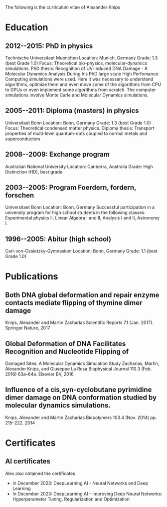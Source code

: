 The following is the curriculum vitae of Alexander Knips

# Education
## 2012--2015: PhD in physics
Technische Universitaet Muenchen
Location: Munich, Germany
Grade: 1.3 (best Grade 1.0)
Focus: Theoretical bio-physics, molecular-dynamics  simulations.
PhD thesis: Recognition of UV-induced DNA Damage - A Molecular Dynamics Analysis
During his PhD large scale High Perfomance Computing simulations were used. Here it was necessary to understand algorithms, optimize them and even move some of the algorithms from CPU to GPUs or even implement some algorithms from scratch. The computer simulations involve Monte Carle and Molecular Dynamics simulations. 
## 2005--2011: Diploma (masters) in physics
Universitaet Bonn
Location: Bonn, Germany
Grade: 1.3 (best Grade 1.0)
Focus: Theoretical condensed matter physics.
Diploma thesis: Transport properties of multi-level quantum-dots coupled to normal metals and superconductors
## 2008--2009: Exchange program
Australian National University
Location: Canberra, Australia
Grade: High Distinction (HD), best grade
## 2003--2005: Program Foerdern, fordern, forschen
Universitaet Bonn
Location: Bonn, Germany
Successful participation in a university program for high school students in the following classes: Experimental physics II, Linear Algebra I and II, Analysis I and II, Astronomy I.
## 1996--2005: Abitur (high school)
Carl-von-Ossietzky-Gymnasium
Location: Bonn, Germany
Grade: 1.1 (best Grade 1.0)

# Publications

## Both DNA global deformation and repair enzyme contacts mediate flipping of thymine dimer damage
Knips, Alexander and Martin Zacharias
Scientific Reports 7.1 (Jan. 2017). Springer Nature, 2017

## Global Deformation of DNA Facilitates Recognition and Nucleotide Flipping of
Damaged Sites: A Molecular Dynamics Simulation Study
Zacharias, Martin, Alexander Knips, and Giuseppe La Rosa
Biophysical Journal 110.3 (Feb. 2016) 63a–64a. Elsevier BV, 2016

## Influence of a cis,syn-cyclobutane pyrimidine dimer damage on DNA conformation studied by molecular dynamics simulations.
Knips, Alexander and Martin Zacharias
Biopolymers 103.4 (Nov. 2014) pp. 215–222. 2014

# Certificates

## AI certificates
Alex also obtained the certificates
- In December 2023: DeepLearning.AI - Neural Networks and Deep Learning
- In December 2023: DeepLearning.AI - Improving Deep Neural Networks: Hyperparameter Tuning, Regularization and Optimization